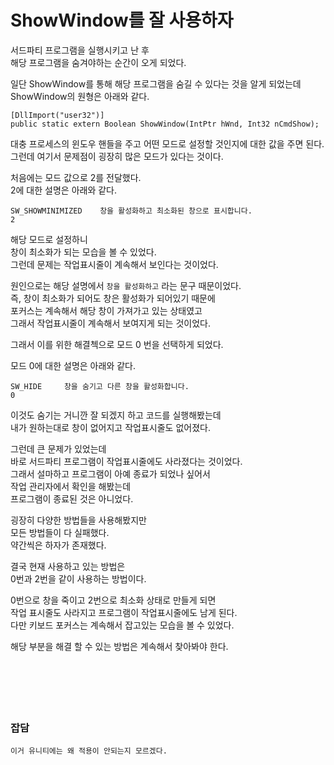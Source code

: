 # ShowWindow를 잘 사용하자  

서드파티 프로그램을 실행시키고 난 후  
해당 프로그램을 숨겨야하는 순간이 오게 되었다.  

일단 ShowWindow를 통해 해당 프로그램을 숨길 수 있다는 것을 알게 되었는데  
ShowWindow의 원형은 아래와 같다.  

```
[DllImport("user32")]
public static extern Boolean ShowWindow(IntPtr hWnd, Int32 nCmdShow);
```

대충 프로세스의 윈도우 핸들을 주고 어떤 모드로 설정할 것인지에 대한 값을 주면 된다.  
그런데 여기서 문제점이 굉장히 많은 모드가 있다는 것이다.  

처음에는 모드 값으로 2를 전달했다.  
2에 대한 설명은 아래와 같다.  
```
SW_SHOWMINIMIZED    창을 활성화하고 최소화된 창으로 표시합니다.
2	
```

해당 모드로 설정하니  
창이 최소화가 되는 모습을 볼 수 있었다.  
그런데 문제는 작업표시줄이 계속해서 보인다는 것이었다.  

원인으로는 해당 설명에서 `창을 활성화하고` 라는 문구 때문이었다.  
즉, 창이 최소화가 되어도 창은 활성화가 되어있기 때문에  
포커스는 계속해서 해당 창이 가져가고 있는 상태였고  
그래서 작업표시줄이 계속해서 보여지게 되는 것이었다.  

그래서 이를 위한 해결첵으로 모드 0 번을 선택하게 되었다.  

모드 0에 대한 설명은 아래와 같다.  

```
SW_HIDE     창을 숨기고 다른 창을 활성화합니다.
0	
```

이것도 숨기는 거니깐 잘 되겠지 하고 코드를 실행해봤는데  
내가 원하는대로 창이 없어지고 작업표시줄도 없어졌다.  

그런데 큰 문제가 있었는데  
바로 서드파티 프로그램이 작업표시줄에도 사라졌다는 것이었다.  
그래서 설마하고 프로그램이 아예 종료가 되었나 싶어서  
작업 관리자에서 확인을 해봤는데  
프로그램이 종료된 것은 아니었다.  

굉장히 다양한 방법들을 사용해봤지만  
모든 방법들이 다 실패했다.  
약간씩은 하자가 존재했다.  

결국 현재 사용하고 있는 방법은  
0번과 2번을 같이 사용하는 방법이다.  

0번으로 창을 죽이고 2번으로 최소화 상태로 만들게 되면  
작업 표시줄도 사라지고 프로그램이 작업표시줄에도 남게 된다.  
다만 키보드 포커스는 계속해서 잡고있는 모습을 볼 수 있었다.  

해당 부분을 해결 할 수 있는 방법은 계속해서 찾아봐야 한다.  
</br>
</br>
</br>
</br>
</br>

### 잡담
```
이거 유니티에는 왜 적용이 안되는지 모르겠다.
```